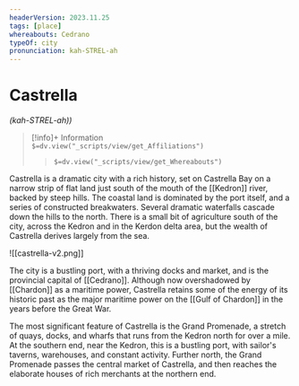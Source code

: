 ```yaml
---
headerVersion: 2023.11.25
tags: [place]
whereabouts: Cedrano
typeOf: city
pronunciation: kah-STREL-ah
---
```

# Castrella
*(kah-STREL-ah))*
>[!info]+ Information  
> `$=dv.view("_scripts/view/get_Affiliations")`  
>> `$=dv.view("_scripts/view/get_Whereabouts")`

Castrella is a dramatic city with a rich history, set on Castrella Bay on a narrow strip of flat land just south of the mouth of the [[Kedron]] river, backed by steep hills. The coastal land is dominated by the port itself, and a series of constructed breakwaters. Several dramatic waterfalls cascade down the hills to the north. There is a small bit of agriculture south of the city, across the Kedron and in the Kerdon delta area, but the wealth of Castrella derives largely from the sea.

![[castrella-v2.png]]

The city is a bustling port, with a thriving docks and market, and is the provincial capital of [[Cedrano]]. Although now overshadowed by [[Chardon]] as a maritime power, Castrella retains some of the energy of its historic past as the major maritime power on the [[Gulf of Chardon]] in the years before the Great War. 

The most significant feature of Castrella is the Grand Promenade, a stretch of quays, docks, and wharfs that runs from the Kedron north for over a mile. At the southern end, near the Kedron, this is a bustling port, with sailor's taverns, warehouses, and constant activity. Further north, the Grand Promenade passes the central market of Castrella, and then reaches the elaborate houses of rich merchants at the northern end. 